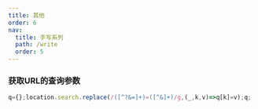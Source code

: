 ```yaml
---
title: 其他
order: 6
nav:
  title: 手写系列
  path: /write
  order: 5
---
```


### 获取URL的查询参数
```js
q={};location.search.replace(/([^?&=]+)=([^&]+)/g,(_,k,v)=>q[k]=v);q;
```

